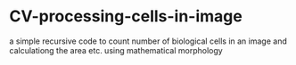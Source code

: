 # CV-processing-cells-in-image
a simple recursive code to count number of biological cells in an image and calculationg the area etc. using mathematical morphology
